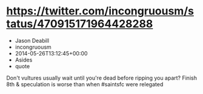 # https://twitter.com/incongruousm/status/470915171964428288
- Jason Deabill
- incongruousm
- 2014-05-26T13:12:45+00:00
- Asides
- quote

Don't vultures usually wait until you're dead before ripping you apart? Finish 8th &amp; speculation is worse than when #saintsfc were relegated